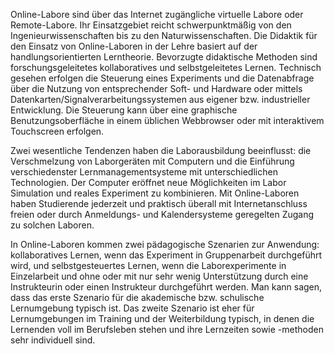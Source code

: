 Online-Labore sind über das Internet zugängliche virtuelle Labore oder Remote-Labore. Ihr Einsatzgebiet reicht schwerpunktmäßig von den Ingenieurwissenschaften bis zu den Naturwissenschaften. Die Didaktik für den Einsatz von Online-Laboren in der Lehre basiert auf der handlungsorientierten Lerntheorie. Bevorzugte didaktische Methoden sind forschungsgeleitetes kollaboratives und selbstgeleitetes Lernen. Technisch gesehen erfolgen die Steuerung eines Experiments und die Datenabfrage über die Nutzung von entsprechender Soft- und Hardware oder mittels Datenkarten/Signalverarbeitungssystemen aus eigener bzw. industrieller Entwicklung. Die Steuerung kann über eine graphische Benutzungsoberfläche in einem üblichen Webbrowser oder mit interaktivem Touchscreen erfolgen.

Zwei wesentliche Tendenzen haben die Laborausbildung beeinflusst: die Verschmelzung von Laborgeräten mit Computern und die Einführung verschiedenster Lernmanagementsysteme mit unterschiedlichen Technologien. Der Computer eröffnet neue Möglichkeiten im Labor Simulation und reales Experiment zu kombinieren. Mit Online-Laboren haben Studierende jederzeit und praktisch überall mit Internetanschluss freien oder durch Anmeldungs- und Kalendersysteme geregelten Zugang zu solchen Laboren.

In Online-Laboren kommen zwei pädagogische Szenarien zur Anwendung: kollaboratives Lernen, wenn das Experiment in Gruppenarbeit durchgeführt wird, und selbstgesteuertes Lernen, wenn die Laborexperimente in Einzelarbeit und ohne oder mit nur sehr wenig Unterstützung durch eine Instrukteurin oder einen Instrukteur durchgeführt werden. Man kann sagen, dass das erste Szenario für die akademische bzw. schulische Lernumgebung typisch ist. Das zweite Szenario ist eher für Lernumgebungen im Training und der Weiterbildung typisch, in denen die Lernenden voll im Berufsleben stehen und ihre Lernzeiten sowie -methoden sehr individuell sind.
